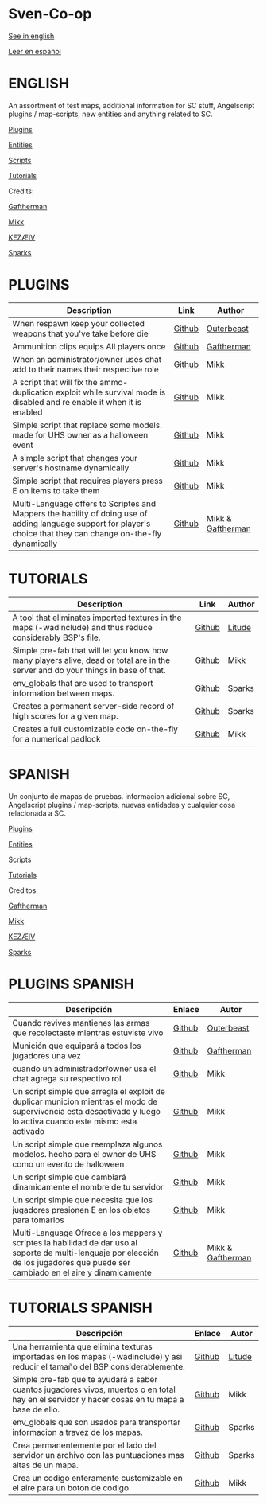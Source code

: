 # Sven-Co-op

[See in english](#english)

[Leer en español](#spanish)

# ENGLISH

An assortment of test maps, additional information for SC stuff, Angelscript plugins / map-scripts, new entities and anything related to SC.

[Plugins](#plugins)

[Entities](#Entities)

[Scripts](#Scripts)

[Tutorials](#Tutorials)

Credits:

[Gaftherman](https://github.com/Gaftherman)

[Mikk](https://github.com/Mikk155)

[KEZÆIV]()

[Sparks]()

# PLUGINS

Description | Link | Author
------------|------|-------
When respawn keep your collected weapons that you've take before die | [Github](https://github.com/Mikk155/Sven-Co-op/blob/main/scripts/plugins/KeepWeaponsPlugin.md) | [Outerbeast](https://github.com/Outerbeast)
Ammunition clips equips All players once | [Github](https://github.com/Mikk155/Sven-Co-op/blob/main/scripts/plugins/Gaftherman/ammo_individual.md) | [Gaftherman](https://github.com/Gaftherman)
When an administrator/owner uses chat add to their names their respective role | [Github](https://github.com/Mikk155/Sven-Co-op/blob/main/scripts/plugins/mikk/AdministratorSays.md) | Mikk
A script that will fix the ammo-duplication exploit while survival mode is disabled and re enable it when it is enabled | [Github](https://github.com/Mikk155/Sven-Co-op/blob/main/scripts/plugins/mikk/DupeFix.md) | Mikk
Simple script that replace some models. made for UHS owner as a halloween event | [Github](https://github.com/Mikk155/Sven-Co-op/blob/main/scripts/plugins/mikk/Halloween.as) | Mikk
A simple script that changes your server's hostname dynamically | [Github](https://github.com/Mikk155/Sven-Co-op/blob/main/scripts/plugins/mikk/RenameServer.md) | Mikk
Simple script that requires players press E on items to take them | [Github](https://github.com/Mikk155/Sven-Co-op/blob/main/scripts/plugins/mikk/UseOnlyitems.md) | Mikk
Multi-Language offers to Scriptes and Mappers the hability of doing use of adding language support for player's choice that they can change on-the-fly dynamically | [Github](https://github.com/Mikk155/Sven-Co-op/blob/main/scripts/plugins/mikk/multi_language.md) | Mikk & [Gaftherman](https://github.com/Gaftherman)

# TUTORIALS

Description | Link | Author
------------|------|-------
A tool that eliminates imported textures in the maps (-wadinclude) and thus reduce considerably BSP's file. | [Github](https://github.com/Mikk155/Sven-Co-op/blob/main/texts/un%20embed%20BSP%20Textures.md) | [Litude](https://github.com/Litude/BSPTexRM)
Simple pre-fab that will let you know how many players alive, dead or total are in the server and do your things in base of that. | [Github](https://github.com/Mikk155/Sven-Co-op/blob/main/texts/get%20number%20of%20players.md) | Mikk
env_globals that are used to transport information between maps. | [Github](https://github.com/Mikk155/Sven-Co-op/blob/main/texts/env_global.md) | Sparks
Creates a permanent server-side record of high scores for a given map. | [Github](https://github.com/Mikk155/Sven-Co-op/blob/main/texts/Store%20Score.md) | Sparks
Creates a full customizable code on-the-fly for a numerical padlock | [Github](https://github.com/Mikk155/Sven-Co-op/blob/main/texts/Numerical%20Padlock.md) | Mikk

# SPANISH

Un conjunto de mapas de pruebas. informacion adicional sobre SC, Angelscript plugins / map-scripts, nuevas entidades y cualquier cosa relacionada a SC.

[Plugins](#plugins-spanish)

[Entities](#Entities-spanish)

[Scripts](#Scripts-spanish)

[Tutorials](#Tutorials-spanish)

Creditos:

[Gaftherman](https://github.com/Gaftherman)

[Mikk](https://github.com/Mikk155)

[KEZÆIV]()

[Sparks]()

# PLUGINS SPANISH
Descripción | Enlace | Autor
------------|--------|------
Cuando revives mantienes las armas que recolectaste mientras estuviste vivo | [Github](https://github.com/Mikk155/Sven-Co-op/blob/main/scripts/plugins/KeepWeaponsPlugin.md) | [Outerbeast](https://github.com/Outerbeast)
Munición que equipará a todos los jugadores una vez | [Github](https://github.com/Mikk155/Sven-Co-op/blob/main/scripts/plugins/Gaftherman/ammo_individual.md) | [Gaftherman](https://github.com/Gaftherman)
cuando un administrador/owner usa el chat agrega su respectivo rol | [Github](https://github.com/Mikk155/Sven-Co-op/blob/main/scripts/plugins/mikk/AdministratorSays.md) | Mikk
Un script simple que arregla el exploit de duplicar municion mientras el modo de supervivencia esta desactivado y luego lo activa cuando este mismo esta activado | [Github](https://github.com/Mikk155/Sven-Co-op/blob/main/scripts/plugins/mikk/DupeFix.md) | Mikk
Un script simple que reemplaza algunos modelos. hecho para el owner de UHS como un evento de halloween | [Github](https://github.com/Mikk155/Sven-Co-op/blob/main/scripts/plugins/mikk/Halloween.as) | Mikk
Un script simple que cambiará dinamicamente el nombre de tu servidor | [Github](https://github.com/Mikk155/Sven-Co-op/blob/main/scripts/plugins/mikk/RenameServer.md) | Mikk
Un script simple que necesita que los jugadores presionen E en los objetos para tomarlos | [Github](https://github.com/Mikk155/Sven-Co-op/blob/main/scripts/plugins/mikk/UseOnlyitems.md) | Mikk
Multi-Language Ofrece a los mappers y scriptes la habilidad de dar uso al soporte de multi-lenguaje por elección de los jugadores que puede ser cambiado en el aire y dinamicamente | [Github](https://github.com/Mikk155/Sven-Co-op/blob/main/scripts/plugins/mikk/multi_language.md) | Mikk & [Gaftherman](https://github.com/Gaftherman)

# TUTORIALS SPANISH

Descripción | Enlace | Autor
------------|--------|------
Una herramienta que elimina texturas importadas en los mapas (-wadinclude) y asi reducir el tamaño del BSP considerablemente. | [Github](https://github.com/Mikk155/Sven-Co-op/blob/main/texts/un%20embed%20BSP%20Textures.md) | [Litude](https://github.com/Litude/BSPTexRM)
Simple pre-fab que te ayudará a saber cuantos jugadores vivos, muertos o en total hay en el servidor y hacer cosas en tu mapa a base de ello. | [Github](https://github.com/Mikk155/Sven-Co-op/blob/main/texts/get%20number%20of%20players.md) | Mikk
env_globals que son usados para transportar informacion a travez de los mapas. | [Github](https://github.com/Mikk155/Sven-Co-op/blob/main/texts/env_global.md) | Sparks
Crea permanentemente por el lado del servidor un archivo con las puntuaciones mas altas de un mapa. | [Github](https://github.com/Mikk155/Sven-Co-op/blob/main/texts/Store%20Score.md) | Sparks
Crea un codigo enteramente customizable en el aire para un boton de codigo | [Github](https://github.com/Mikk155/Sven-Co-op/blob/main/texts/Numerical%20Padlock.md) | Mikk
